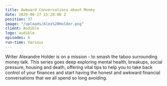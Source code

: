 ```yaml
---
title: Awkward Conversations about Money
date: 2020-06-27 15:20:00 Z
position: 37
image: "/uploads/Alex%20Holder.png"
client: Audible
logo: audible
episodes: 6
run-time: Various
---
```


Writer Alexandre Holder is on a mission - to smash the taboo surrounding money talk. This series goes deep exploring mental health, breakups, social pressure, housing and death, offering vital tips to help you to take back control of your finances and start having the honest and awkward financial conversations that we all spend so long avoiding.